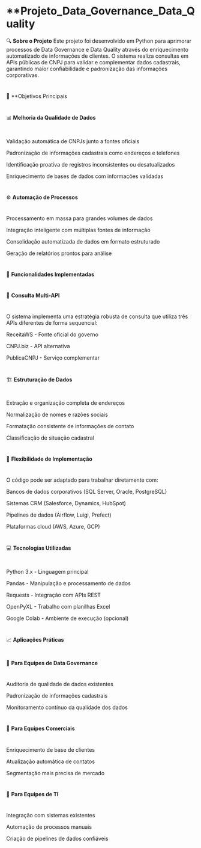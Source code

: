 # **Projeto_Data_Governance_Data_Quality

🔍 **Sobre o Projeto**
Este projeto foi desenvolvido em Python para aprimorar processos de Data Governance e Data Quality através do enriquecimento automatizado de informações de clientes. O sistema realiza consultas em APIs públicas de CNPJ para validar e complementar dados cadastrais, garantindo maior confiabilidade e padronização das informações corporativas.
#
#
🎯 **Objetivos Principais
#
#
📊 **Melhoria da Qualidade de Dados**
#
Validação automática de CNPJs junto a fontes oficiais

Padronização de informações cadastrais como endereços e telefones

Identificação proativa de registros inconsistentes ou desatualizados

Enriquecimento de bases de dados com informações validadas
#
#
⚙️ **Automação de Processos**
#
Processamento em massa para grandes volumes de dados

Integração inteligente com múltiplas fontes de informação

Consolidação automatizada de dados em formato estruturado

Geração de relatórios prontos para análise
#
#
🚀 **Funcionalidades Implementadas**
#
#
🔄 **Consulta Multi-API**
#
O sistema implementa uma estratégia robusta de consulta que utiliza três APIs diferentes de forma sequencial:

ReceitaWS - Fonte oficial do governo

CNPJ.biz - API alternativa

PublicaCNPJ - Serviço complementar
#
#
🏗️ **Estruturação de Dados**
#
Extração e organização completa de endereços

Normalização de nomes e razões sociais

Formatação consistente de informações de contato

Classificação de situação cadastral
#
#
🔌 **Flexibilidade de Implementação**
#
O código pode ser adaptado para trabalhar diretamente com:

Bancos de dados corporativos (SQL Server, Oracle, PostgreSQL)

Sistemas CRM (Salesforce, Dynamics, HubSpot)

Pipelines de dados (Airflow, Luigi, Prefect)

Plataformas cloud (AWS, Azure, GCP)
#
#
💻 **Tecnologias Utilizadas**
#
Python 3.x - Linguagem principal

Pandas - Manipulação e processamento de dados

Requests - Integração com APIs REST

OpenPyXL - Trabalho com planilhas Excel

Google Colab - Ambiente de execução (opcional)
#
#
📈 **Aplicações Práticas**
#
#
🏢 **Para Equipes de Data Governance**
#
Auditoria de qualidade de dados existentes

Padronização de informações cadastrais

Monitoramento contínuo da qualidade dos dados
#
#
💼 **Para Equipes Comerciais**
#
Enriquecimento de base de clientes

Atualização automática de contatos

Segmentação mais precisa de mercado
#
#
🔧 **Para Equipes de TI**
#
Integração com sistemas existentes

Automação de processos manuais

Criação de pipelines de dados confiáveis
